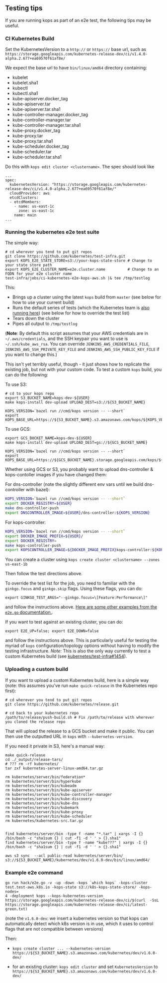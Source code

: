 ## Testing tips

If you are running kops as part of an e2e test, the following tips may be useful.

### CI Kubernetes Build

Set the KubernetesVersion to a `http://` or `https://` base url, such as `https://storage.googleapis.com/kubernetes-release-dev/ci/v1.4.0-alpha.2.677+ea69570f61af8e/`

We expect the base url to have `bin/linux/amd64` directory containing:

* kubelet
* kubelet.sha1
* kubectl
* kubectl.sha1
* kube-apiserver.docker_tag
* kube-apiserver.tar
* kube-apiserver.tar.sha1
* kube-controller-manager.docker_tag
* kube-controller-manager.tar
* kube-controller-manager.tar.sha1
* kube-proxy.docker_tag
* kube-proxy.tar
* kube-proxy.tar.sha1
* kube-scheduler.docker_tag
* kube-scheduler.tar
* kube-scheduler.tar.sha1


Do this with `kops edit cluster <clustername>`.  The spec should look like

```
...
spec:
  kubernetesVersion: "https://storage.googleapis.com/kubernetes-release-dev/ci/v1.4.0-alpha.2.677+ea69570f61af8e/"
  cloudProvider: aws
  etcdClusters:
  - etcdMembers:
    - name: us-east-1c
      zone: us-east-1c
    name: main
...
```


### Running the kubernetes e2e test suite

The simple way:

```
# cd wherever you tend to put git repos
git clone https://github.com/kubernetes/test-infra.git
export KOPS_E2E_STATE_STORE=s3://your-kops-state-store # Change to your state store path
export KOPS_E2E_CLUSTER_NAME=e2e.cluster.name          # Change to an FQDN for your e2e cluster name
test-infra/jobs/ci-kubernetes-e2e-kops-aws.sh |& tee /tmp/testlog
```

This:

* Brings up a cluster using the latest `kops` build from `master` (see below for how to use your current build)
* Runs the default series of tests (which the Kubernetes team is [also
running here](https://k8s-testgrid.appspot.com/google-aws#kops-aws)) (see below for how to override the test list)
* Tears down the cluster
* Pipes all output to `/tmp/testlog`

(**Note**: By default this script assumes that your AWS credentials are in
`~/.aws/credentials`, and the SSH keypair you want to use is
`~/.ssh/kube_aws_rsa`. You can override `JENKINS_AWS_CREDENTIALS_FILE`,
`JENKINS_AWS_SSH_PRIVATE_KEY_FILE` and `JENKINS_AWS_SSH_PUBLIC_KEY_FILE` if you
want to change this.)

This isn't yet terribly useful, though - it just shows how to replicate the
existing job, but not with your custom code. To test a custom `kops` build, you
can do the following:

To use S3:
```
# cd to your kops repo
export S3_BUCKET_NAME=kops-dev-${USER}
make kops-install dev-upload UPLOAD_DEST=s3://${S3_BUCKET_NAME}

KOPS_VERSION=`bazel run //cmd/kops version -- --short`
export KOPS_BASE_URL=https://${S3_BUCKET_NAME}.s3.amazonaws.com/kops/${KOPS_VERSION}/
```

To use GCS:
```
export GCS_BUCKET_NAME=kops-dev-${USER}
make kops-install dev-upload UPLOAD_DEST=gs://${GCS_BUCKET_NAME}

KOPS_VERSION=`bazel run //cmd/kops version -- --short`
export KOPS_BASE_URL=https://${GCS_BUCKET_NAME}.storage.googleapis.com/kops/${KOPS_VERSION}/
```

Whether using GCS or S3, you probably want to upload dns-controller &
kops-contoller images if you have changed them:

For dns-controller (note the slightly different env vars until we build
dns-controller with bazel):

```bash
KOPS_VERSION=`bazel run //cmd/kops version -- --short`
export DOCKER_REGISTRY=${USER}
make dns-controller-push
export DNSCONTROLLER_IMAGE=${USER}/dns-controller:${KOPS_VERSION}
```

For kops-controller:

```bash
KOPS_VERSION=`bazel run //cmd/kops version -- --short`
export DOCKER_IMAGE_PREFIX=${USER}/
export DOCKER_REGISTRY=
make kops-controller-push
export KOPSCONTROLLER_IMAGE=${DOCKER_IMAGE_PREFIX}kops-controller:${KOPS_VERSION}
```

You can create a cluster using `kops create cluster <clustername> --zones us-east-1b`

Then follow the test directions above.

To override the test list for the job, you need to familiar with the
`ginkgo.focus` and `ginkgo.skip`
flags. Using these flags, you can do:

```
export GINKGO_TEST_ARGS="--ginkgo.focus=\[Feature:Performance\]"
```

and follow the instructions above. [Here are some other examples from the `e2e.go` documentation.](https://github.com/kubernetes/community/blob/master/contributors/devel/sig-testing/e2e-tests.md).

If you want to test against an existing cluster, you can do:

```
export E2E_UP=false; export E2E_DOWN=false
```

and follow the instructions above. This is particularly useful for testing the
myriad of `kops` configuration/topology options without having to modify the
testing infrastructure. *Note:* This is also the only way currently to test a
custom Kubernetes build
(see
[kubernetes/test-infra#1454](https://github.com/kubernetes/test-infra/issues/1454)).


### Uploading a custom build

If you want to upload a custom Kubernetes build, here is a simple way (note:
this assumes you've run `make quick-release` in the Kubernetes repo first):


```
# cd wherever you tend to put git repos
git clone https://github.com/kubernetes/release.git

# cd back to your kubernetes repo
/path/to/release/push-build.sh # Fix /path/to/release with wherever you cloned the release repo
```

That will upload the release to a GCS bucket and make it public. You can then
use the outputted URL in `kops` with `--kubernetes-version`.

If you need it private in S3, here's a manual way:

```
make quick-release
cd ./_output/release-tars/
# ??? rm -rf kubernetes/
tar zxf kubernetes-server-linux-amd64.tar.gz

rm kubernetes/server/bin/federation*
rm kubernetes/server/bin/hyperkube
rm kubernetes/server/bin/kubeadm
rm kubernetes/server/bin/kube-apiserver
rm kubernetes/server/bin/kube-controller-manager
rm kubernetes/server/bin/kube-discovery
rm kubernetes/server/bin/kube-dns
rm kubernetes/server/bin/kubemark
rm kubernetes/server/bin/kube-proxy
rm kubernetes/server/bin/kube-scheduler
rm kubernetes/kubernetes-src.tar.gz


find kubernetes/server/bin -type f -name "*.tar" | xargs -I {} /bin/bash -c "sha1sum {} | cut -f1 -d ' ' > {}.sha1"
find kubernetes/server/bin -type f -name "kube???" | xargs -I {} /bin/bash -c "sha1sum {} | cut -f1 -d ' ' > {}.sha1"

aws s3 sync  --acl public-read kubernetes/server/bin/ s3://${S3_BUCKET_NAME}/kubernetes/dev/v1.6.0-dev/bin/linux/amd64/
```

### Example e2e command

```
go run hack/e2e.go -v -up -down -kops `which kops` -kops-cluster test.test-aws.k8s.io -kops-state s3://k8s-kops-state-store/ -kops-nodes=
4 -deployment kops --kops-kubernetes-version https://storage.googleapis.com/kubernetes-release-dev/ci/$(curl  -SsL https://storage.googleapis.com/kubernetes-release-dev/ci/latest-green.txt)
```

(note the `v1.6.0-dev`: we insert a kubernetes version so that kops can
automatically detect which k8s version is in use, which it uses to control
flags that are not compatible between versions)

Then:

* `kops create cluster ... --kubernetes-version https://${S3_BUCKET_NAME}.s3.amazonaws.com/kubernetes/dev/v1.6.0-dev/`

* for an existing cluster: `kops edit cluster` and set `KubernetesVersion` to `https://${S3_BUCKET_NAME}.s3.amazonaws.com/kubernetes/dev/v1.6.0-dev/`
